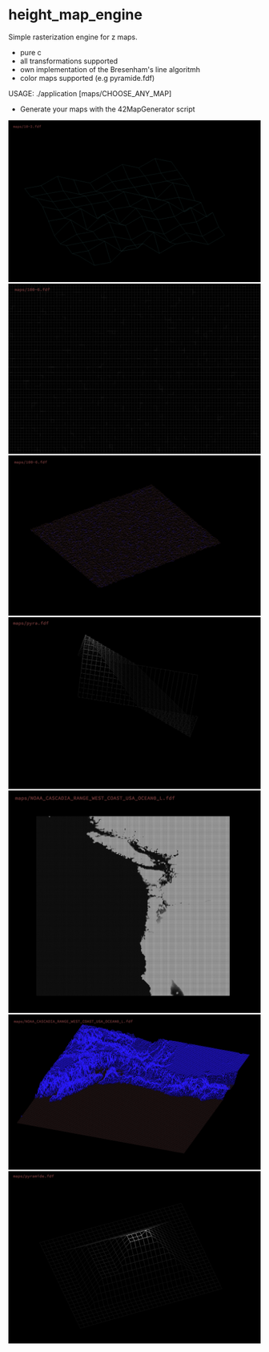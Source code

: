 # height_map_engine
Simple rasterization engine for z maps.
- pure c
- all transformations supported
- own implementation of the Bresenham's line algoritmh
- color maps supported (e.g pyramide.fdf)

USAGE:
./application [maps/CHOOSE_ANY_MAP]
- Generate your maps with the 42MapGenerator script

![Alt text](screenshots/1.png)
![Alt text](screenshots/2.png)
![Alt text](screenshots/3.png)
![Alt text](screenshots/4.png)
![Alt text](screenshots/5.png)
![Alt text](screenshots/6.png)
![Alt text](screenshots/7.png)
